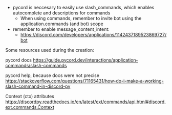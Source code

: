 - pycord is neccesary to easily use slash_commands, which enables autocomplete and descriptions for commands
    - When using commands, remember to invite bot using the application.commands (and bot) scope 
- remember to enable message_content_intent:
    - https://discord.com/developers/applications/1142437189523869727/bot

Some resources used during the creation:

pycord docs
https://guide.pycord.dev/interactions/application-commands/slash-commands

pycord help, because docs were not precise
https://stackoverflow.com/questions/71165431/how-do-i-make-a-working-slash-command-in-discord-py

Context (ctx) attributes 
https://discordpy.readthedocs.io/en/latest/ext/commands/api.html#discord.ext.commands.Context